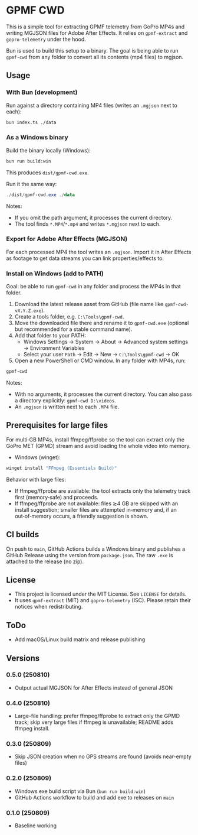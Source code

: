 # GPMF CWD

This is a simple tool for extracting GPMF telemetry from GoPro MP4s and writing MGJSON files for Adobe After Effects. It relies on `gpmf-extract` and `gopro-telemetry` under the hood.

Bun is used to build this setup to a binary. The goal is being able to run `gpmf-cwd` from any folder to convert all its contents (mp4 files) to mgjson.

## Usage

### With Bun (development)

Run against a directory containing MP4 files (writes an `.mgjson` next to each):

```sh
bun index.ts ./data
```

### As a Windows binary

Build the binary locally (Windows):

```sh
bun run build:win
```

This produces `dist/gpmf-cwd.exe`.

Run it the same way:

```powershell
./dist/gpmf-cwd.exe ./data
```

Notes:

- If you omit the path argument, it processes the current directory.
- The tool finds `*.MP4`/`*.mp4` and writes `*.mgjson` next to each.

### Export for Adobe After Effects (MGJSON)

For each processed MP4 the tool writes an `.mgjson`. Import it in After Effects as footage to get data streams you can link properties/effects to.

### Install on Windows (add to PATH)

Goal: be able to run `gpmf-cwd` in any folder and process the MP4s in that folder.

1. Download the latest release asset from GitHub (file name like `gpmf-cwd-vX.Y.Z.exe`).
2. Create a tools folder, e.g. `C:\Tools\gpmf-cwd`.
3. Move the downloaded file there and rename it to `gpmf-cwd.exe` (optional but recommended for a stable command name).
4. Add that folder to your PATH:
    - Windows Settings → System → About → Advanced system settings → Environment Variables
    - Select your user `Path` → Edit → New → `C:\Tools\gpmf-cwd` → OK
5. Open a new PowerShell or CMD window. In any folder with MP4s, run:

```powershell
gpmf-cwd
```

Notes:

- With no arguments, it processes the current directory. You can also pass a directory explicitly: `gpmf-cwd D:\videos`.
- An `.mgjson` is written next to each `.MP4` file.

## Prerequisites for large files

For multi‑GB MP4s, install ffmpeg/ffprobe so the tool can extract only the GoPro MET (GPMD) stream and avoid loading the whole video into memory.

- Windows (winget):

```powershell
winget install "FFmpeg (Essentials Build)"
```

Behavior with large files:

- If ffmpeg/ffprobe are available: the tool extracts only the telemetry track first (memory‑safe) and proceeds.
- If ffmpeg/ffprobe are not available: files ≳4 GB are skipped with an install suggestion; smaller files are attempted in‑memory and, if an out‑of‑memory occurs, a friendly suggestion is shown.

## CI builds

On push to `main`, GitHub Actions builds a Windows binary and publishes a GitHub Release using the version from `package.json`. The raw `.exe` is attached to the release (no zip).

## License

- This project is licensed under the MIT License. See `LICENSE` for details.
- It uses `gpmf-extract` (MIT) and `gopro-telemetry` (ISC). Please retain their notices when redistributing.

## ToDo

- Add macOS/Linux build matrix and release publishing

## Versions

### 0.5.0 (250810)

- Output actual MGJSON for After Effects instead of general JSON

### 0.4.0 (250810)

- Large-file handling: prefer ffmpeg/ffprobe to extract only the GPMD track; skip very large files if ffmpeg is unavailable; README adds ffmpeg install.

### 0.3.0 (250809)

- Skip JSON creation when no GPS streams are found (avoids near-empty files)

### 0.2.0 (250809)

- Windows exe build script via Bun (`bun run build:win`)
- GitHub Actions workflow to build and add exe to releases on `main`

### 0.1.0 (250809)

- Baseline working
